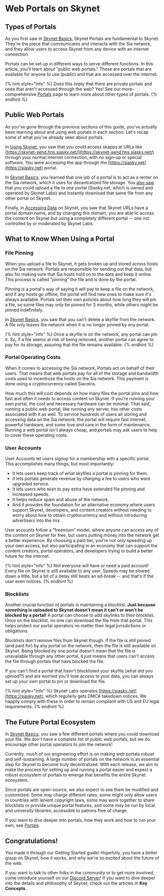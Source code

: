 # Web Portals on Skynet

## Types of Portals

As you first saw in [Skynet Basics](skynet-basics.md#skynet-is-built-on-top-of-sia), Skynet Portals are fundamental to Skynet. They're the piece that communicates and interacts with the Sia network, and they allow users to access Skynet from any device with an internet connection.

Portals can be set up in different ways to serve different functions. In this article, you'll learn about "public web portals." These are portals that are available for anyone to use \(public\) and that are accessed over the internet.

{% hint style="info" %}
Does this imply that there are private portals and ones that aren't accessed through the web? Yes! See our more-comprehensive [Portals](key-concepts/skynet-portals/) page to learn more about other types of portals.
{% endhint %}

## Public Web Portals

As you've gone through the previous sections of this guide, you've actually been learning about and using web portals in each section. Let's recap some of what you've already seen about portals. 

In [Using Skynet](using-skynet.md#file-sharing-with-skynet-send), you saw that you could access skapps at URLs like [https://skynet-send.hns.siasky.net/](https://skynet-send.hns.siasky.net/) through your normal internet connection, with no sign-up or special software. You were accessing the app through the [https://siasky.net](https://siasky.net) portal.

In [Skynet Basics](skynet-basics.md#skynet-is-built-on-top-of-sia), you learned that one job of a portal is to act as a renter on the Sia network, which it uses for decentralized file storage. You [also saw](skynet-basics.md#skynet-in-action) that you could upload a file to one portal \(Siasky.net, which is owned and operated by Skynet Labs\) and instantly download that same file from any other portal on Skynet.

Finally, in [Accessing Data](accessing-data-on-skynet.md#anatomy-of-a-skylink) on Skynet, you saw that Skynet URLs have a portal domain name, and by changing this domain, you are able to access the content on Skynet but using a completely different portal -- one not controlled by or moderated by Skynet Labs.

## What to Know When Using a Portal

### File Pinning

When you upload a file to Skynet, it gets broken up and stored across hosts on the Sia network. Portals are responsible for sending out that data, but also for making sure that Sia hosts hold on to the data and keep it online. This process is called "pinning" the file and is done by the portal.

Pinning is a portal's way of saying it will pay to keep a file on the network, and if any hosts go offline, the portal will find new ones to make sure it's always available. Portals set their own policies about how long they will pin a file, so some files may only be pinned for 3 months, while others might be pinned indefinitely.

In [Skynet Basics](skynet-basics.md#change-the-file-and-delete-the-file), you saw that you can't delete a skyfile from the network. A file only leaves the network when it is no longer pinned by any portal.

{% hint style="info" %}
Once a skyfile is on the network, any portal can pin it. So, if a file seems at risk of being removed, another portal can agree to pay for its storage, assuring that the file remains available.
{% endhint %}

### Portal Operating Costs

When it comes to accessing the Sia network, Portals act on behalf of their users. That means that web portals pay for all of the storage and bandwidth costs used to incentivize the hosts on the Sia network. This payment is done using a cryptocurrency called Siacoins.

How much this will cost depends on how many files the portal pins and how fast and often it needs to access content on Skynet. If you're running your own portal, the cost and necessary hardware can be minimal. That said, running a public web portal, like running any server, has other costs associated with it as well. To service hundreds of users all storing and accessing data on the Sia network, the portal will require fast internet, powerful hardware, and some love and care in the form of maintenance. Running a web portal isn't always cheap, and portals may ask users to help to cover these operating costs.

### User Accounts

User Accounts let users signup for a membership with a specific portal. This accomplishes many things, but most importantly:

* It lets users keep track of what skyfiles a portal is pinning for them.
* It lets portals generate revenue by charging a fee to users who want upgraded service.
* It lets users who wish to pay extra have extended file pinning and increased speeds.
* It helps reduce spam and abuse of the network.
* And it provides the foundation for an alternative economy where users support Skynet, developers, and content creators without needing to worry about how to obtain cryptocurrency and without introducing advertisers into the mix.

User accounts follow a "freemium" model, where anyone can access any of the content on Skynet for free, but users putting money into the network get a better experience. By choosing a paid tier, you're not only speeding up your own access, but also participating in an economy that can support the content creators, portal operators, and developers trying to build a better future for the internet.

{% hint style="info" %}
Not everyone will have or need a paid account! Every file on Skynet is still available to any user. Speeds may be slowed down a little, but a bit of a delay still beats an ad-break -- and that's if the user even notices.
{% endhint %}

### Blocklists

Another crucial function of portals is maintaining a blocklist. **Just because something is uploaded to Skynet doesn't mean it can't or won't be blocked by a portal!** A portal can choose to add skylinks to their blocklist. Once on the blocklist, no one can download the file from that portal. This helps protect our portal operators no matter their legal jurisdictions or obligations.

Blocklists don't remove files from Skynet though. If the file is still pinned \(and paid for\) by any portal on the network, then the file is still available on Skynet. Being blocked by one portal doesn't mean that the file is unavailable through any other portal, it just means that users can't access the file through portals that have blocked the file.

If you can't find a portal that hasn't blocklisted your skyfile \(_what did you upload?!_\) and are worried you'll lose access to your data, you can always set up your own portal to pin or download the file.

{% hint style="info" %}
Skynet Labs operates [https://siasky.net](https://siasky.net), which regularly gets DMCA takedown notices. We happily comply with these in order to remain compliant with US and EU legal requirements.
{% endhint %}

## The Future Portal Ecosystem

In [Skynet Basics](skynet-basics.md#download-the-file), you saw a few different portals where you could download your file. We don't have a complete list of public web portals, but we do encourage other portal operators to join the network!

Currently, much of our engineering effort is on making web portals robust and self-sustaining. A large number of portals on the network is an essential step for Skynet to become truly decentralized. With each release, we aim to make the process for setting up and running a portal easier and expect a robust ecosystem of portals to emerge that benefits the entire Skynet ecosystem.

Since portals are open-source, we also expect to see them be modified and customized. Some may charge different rates, some might only allow users in countries with lenient copyright laws, some may work together to share blocklists or provide unique portal features, and some may be run by local and university libraries, accessible to patrons free of charge.

If you want to dive deeper into portals, how they work and how to run your own, see [Portals](key-concepts/skynet-portals/).

## Congratulations!

You made it through our Getting Started guide! Hopefully, you have a better grasp on Skynet, how it works, and why we're so excited about the future of the web.

If you want to talk to other folks in the community or to get more involved, come introduce yourself on our [Discord Server](http://discord.gg/sia)! If you want to dive deeper into the details and philosophy of Skynet, check out the articles in **Key Concepts**.

